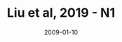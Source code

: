 ---
title: Liu et al, 2019 - N1
image: https://www.cycif.org/assets/img/liu-lin-2019/N1.jpg
date: '2009-01-10'
minerva_link: https://www.cycif.org/data/liu-lin-2019/N1.html
info_link: https://www.cycif.org/data/liu-lin-2019/index.html
show_page_link: false
---
